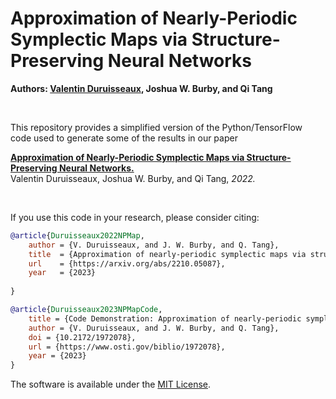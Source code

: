# Approximation of Nearly-Periodic Symplectic Maps via Structure-Preserving Neural Networks

**Authors: [Valentin Duruisseaux](https://sites.google.com/view/valduruisseaux), Joshua W. Burby, and Qi Tang**


<br />

This repository provides a simplified version of the Python/TensorFlow code used to generate some of the results in our paper



   [**Approximation of Nearly-Periodic Symplectic Maps via Structure-Preserving Neural Networks.**](https://arxiv.org/abs/2210.05087)
<br />
   Valentin Duruisseaux, Joshua W. Burby, and Qi Tang, *2022.*


<br />




If you use this code in your research, please consider citing:


```bibTeX
@article{Duruisseaux2022NPMap,
	author = {V. Duruisseaux, and J. W. Burby, and Q. Tang},
	title  = {Approximation of nearly-periodic symplectic maps via structure-preserving neural networks},
	url    = {https://arxiv.org/abs/2210.05087},
	year   = {2023}
	
}
```
```bibTeX
@article{Duruisseaux2023NPMapCode,
	title = {Code Demonstration: Approximation of nearly-periodic symplectic maps via structure-preserving neural networks},
	author = {V. Duruisseaux, and J. W. Burby, and Q. Tang},
	doi = {10.2172/1972078},
	url = {https://www.osti.gov/biblio/1972078}, 
	year = {2023}
}
```





The software is available under the [MIT License](https://github.com/vduruiss/SymplecticGyroceptron/blob/main/LICENSE).
